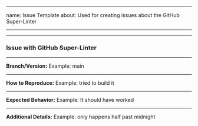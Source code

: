 <!-- markdownlint-disable -->
---
name: Issue Template
about: Used for creating issues about the GitHub Super-Linter

---

---
### Issue with GitHub Super-Linter

---
**Branch/Version:** Example: main

---
**How to Reproduce:** Example: tried to build it

---
**Expected Behavior:** Example: It should have worked

---
**Additional Details:** Example: only happens half past midnight
<!-- markdownlint-restore -->
